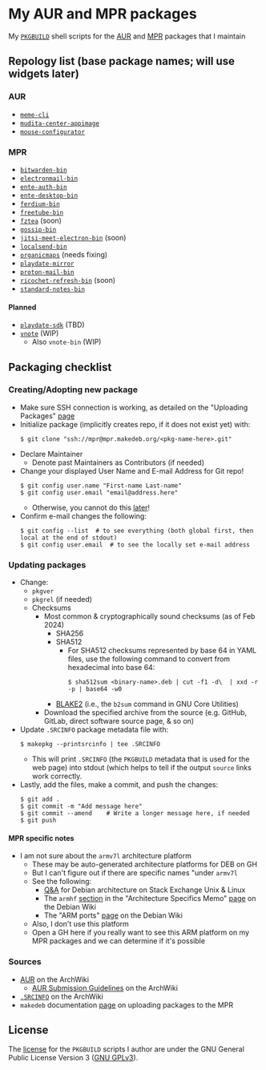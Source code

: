 # My AUR and MPR packages
My [`PKGBUILD`](https://wiki.archlinux.org/title/PKGBUILD) shell scripts for
the [AUR](https://en.wikipedia.org/wiki/Arch_Linux#Arch_User_Repository_(AUR))
and [MPR](https://mpr.makedeb.org/) packages that I maintain

## Repology list (base package names; will use widgets later)
### AUR
* [`meme-cli`](https://repology.org/project/meme-cli/versions)
* [`mudita-center-appimage`](https://repology.org/project/mudita-center/versions)
* [`mouse-configurator`](https://repology.org/project/mouse-configurator/versions)
### MPR
* [`bitwarden-bin`](https://repology.org/project/bitwarden/versions)
* [`electronmail-bin`](https://repology.org/project/electronmail/versions)
* [`ente-auth-bin`](https://repology.org/project/ente-auth/versions)
* [`ente-desktop-bin`](https://repology.org/project/ente-desktop/versions)
* [`ferdium-bin`](https://repology.org/project/ferdium/versions)
* [`freetube-bin`](https://repology.org/project/freetube/versions)
* [`fztea`](https://repology.org/project/fztea/versions) (soon)
* [`gossip-bin`](https://repology.org/project/gossip-nostr/versions)
* [`jitsi-meet-electron-bin`](https://repology.org/project/jitsi-meet-electron/versions) (soon)
* [`localsend-bin`](https://repology.org/project/localsend/versions)
* [`organicmaps`](https://repology.org/project/organicmaps/versions) (needs fixing)
* [`playdate-mirror`](https://repology.org/project/playdate-mirror/versions)
* [`proton-mail-bin`](https://repology.org/project/proton-mail/versions)
* [`ricochet-refresh-bin`](https://repology.org/project/ricochet-refresh/versions) (soon)
* [`standard-notes-bin`](https://repology.org/project/standard-notes/versions)
#### Planned
* [`playdate-sdk`](https://repology.org/project/playdate-sdk/versions) (TBD)
* [`vnote`](https://repology.org/project/vnote/versions) (WIP)
    * Also `vnote-bin` (WIP)

## Packaging checklist
### Creating/Adopting new package
* Make sure SSH connection is working, as detailed on the "Uploading Packages" [page](https://docs.makedeb.org/using-the-mpr/uploading-packages/)
* Initialize package (implicitly creates repo, if it does not exist yet) with:
  ```
  $ git clone "ssh://mpr@mpr.makedeb.org/<pkg-name-here>.git"
  ```
* Declare Maintainer
    * Denote past Maintainers as Contributors (if needed)
* Change your displayed User Name and E-mail Address for Git repo!
  ```
  $ git config user.name "First-name Last-name"
  $ git config user.email "email@address.here"
  ```
    * Otherwise, you cannot do this [later](https://wiki.archlinux.org/title/AUR_submission_guidelines#Publishing_new_package_content)!
* Confirm e-mail changes the following:
  ```
  $ git config --list  # to see everything (both global first, then local at the end of stdout)
  $ git config user.email  # to see the locally set e-mail address
  ```

### Updating packages
* Change:
    * `pkgver`
    * `pkgrel` (if needed)
    * Checksums
        * Most common & cryptographically sound checksums (as of Feb 2024)
            * SHA256
            * SHA512
                * For SHA512 checksums represented by base 64 in YAML files, use the following command to convert from hexadecimal into base 64:
                  ```
                  $ sha512sum <binary-name>.deb | cut -f1 -d\  | xxd -r -p | base64 -w0
                  ```
            * [BLAKE2](https://en.wikipedia.org/wiki/BLAKE_(hash_function)#Users_of_BLAKE2) (i.e., the `b2sum` command in GNU Core Utilities)
        * Download the specified archive from the source (e.g. GitHub, GitLab, direct software source page, & so on)
* Update `.SRCINFO` package metadata file with:
  ```
  $ makepkg --printsrcinfo | tee .SRCINFO
  ```
    * This will print `.SRCINFO` (the `PKGBUILD` metadata that is used for the web page) into stdout (which helps to tell if the output `source` links work correctly.
* Lastly, add the files, make a commit, and push the changes:
  ```
  $ git add .
  $ git commit -m "Add message here"
  $ git commit --amend    # Write a longer message here, if needed
  $ git push
  ```

#### MPR specific notes
* I am not sure about the `armv7l` architecture platform
    * These may be auto-generated architecture platforms for DEB on GH
    * But I can't figure out if there are specific names "under `armv7l`
    * See the following:
        * [Q&A](https://unix.stackexchange.com/questions/751294/what-debian-arch-should-i-use-for-armv7l-kernel) for Debian architecture on Stack Exchange Unix & Linux
        * The `armhf` [section](https://wiki.debian.org/ArchitectureSpecificsMemo#armhf) in the "Architecture Specifics Memo" [page](https://wiki.debian.org/ArchitectureSpecificsMemo) on the Debian Wiki
        * The "ARM ports" [page](https://www.debian.org/ports/arm/) on the Debian Wiki
    * Also, I don't use this platform
    * Open a GH here if you really want to see this ARM platform on my MPR packages and we can determine if it's possible

### Sources
* [AUR](https://wiki.archlinux.org/title/Arch_User_Repository) on the ArchWiki
    * [AUR Submission Guidelines](https://wiki.archlinux.org/title/AUR_submission_guidelines) on the ArchWiki
* [`.SRCINFO`](https://wiki.archlinux.org/title/.SRCINFO) on the ArchWiki
* `makedeb` documentation [page](https://docs.makedeb.org/using-the-mpr/uploading-packages/) on uploading packages to the MPR

## License
The [license](LICENSE) for the `PKGBUILD` scripts I author are under the GNU
General Public License Version 3
([GNU GPLv3](https://en.wikipedia.org/wiki/GNU_General_Public_License#Version_3)).
